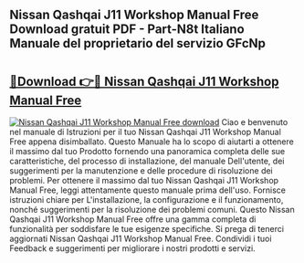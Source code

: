 ## Nissan Qashqai J11 Workshop Manual Free Download gratuit PDF - Part-N8t Italiano Manuale del proprietario del servizio GFcNp

# <h2><a href="http://dfcjk5p.blite.top/?on=Nissan+Qashqai+J11+Workshop+Manual+Free">🔗Download 👉🔴 Nissan Qashqai J11 Workshop Manual Free</a></h2>

[![Nissan Qashqai J11 Workshop Manual Free download](https://i.imgur.com/lujVjoI.png)](http://dfcjk5p.blite.top/?on=Nissan+Qashqai+J11+Workshop+Manual+Free)
Ciao e benvenuto nel manuale di Istruzioni per il tuo Nissan Qashqai J11 Workshop Manual Free appena disimballato. Questo Manuale ha lo scopo di aiutarti a ottenere il massimo dal tuo Prodotto fornendo una panoramica completa delle sue caratteristiche, del processo di installazione, del manuale Dell'utente, dei suggerimenti per la manutenzione e delle procedure di risoluzione dei problemi. Per ottenere il massimo dal tuo Nissan Qashqai J11 Workshop Manual Free, leggi attentamente questo manuale prima dell'uso. Fornisce istruzioni chiare per L'installazione, la configurazione e il funzionamento, nonché suggerimenti per la risoluzione dei problemi comuni. Questo Nissan Qashqai J11 Workshop Manual Free offre una gamma completa di funzionalità per soddisfare le tue esigenze specifiche. Si prega di tenerci aggiornati Nissan Qashqai J11 Workshop Manual Free. Condividi i tuoi Feedback e suggerimenti per migliorare i nostri prodotti e servizi.
